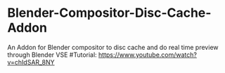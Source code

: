 # Blender-Compositor-Disc-Cache-Addon
An Addon for Blender compositor to disc cache and do real time preview through Blender VSE
#Tutorial: https://www.youtube.com/watch?v=chIdSAR_8NY

